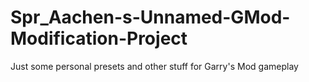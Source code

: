 # Spr_Aachen-s-Unnamed-GMod-Modification-Project
Just some personal presets and other stuff for Garry's Mod gameplay
